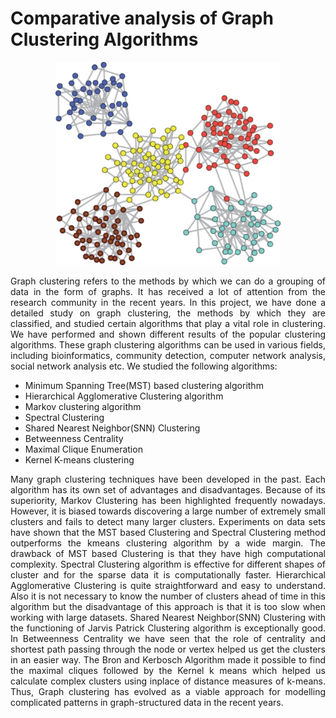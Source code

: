 # Comparative analysis of Graph Clustering Algorithms

<p align="center">
  <img width="360" src="img.png">
</p>

<p align="justify">
Graph clustering refers to the methods by which we can do a grouping of data in the form of graphs. It has received a lot of attention from the research community in the recent years. In this project, we have done a detailed study on graph clustering, the methods by which they are classified, and studied certain algorithms that play a vital role in clustering. We have performed and shown different results of the popular clustering algorithms. These graph clustering algorithms can be used in various fields, including bioinformatics, community detection, computer network analysis, social network analysis etc. We studied the following algorithms:

- Minimum Spanning Tree(MST) based clustering algorithm
- Hierarchical Agglomerative Clustering algorithm
- Markov clustering algorithm
- Spectral Clustering
- Shared Nearest Neighbor(SNN) Clustering
- Betweenness Centrality
- Maximal Clique Enumeration 
- Kernel K-means clustering 
<p/>
<p align="justify">
Many graph clustering techniques have been developed in the past. Each algorithm has its own set of advantages and disadvantages. Because of its superiority, Markov Clustering has been highlighted frequently nowadays. However, it is biased towards discovering a large number of extremely small clusters and fails to detect many larger clusters. Experiments on data sets have shown that the MST based Clustering and Spectral Clustering method outperforms the kmeans clustering algorithm by a wide margin. The drawback of MST based Clustering is that they have high computational complexity. Spectral Clustering algorithm is effective for different shapes of cluster and for the sparse data it is computationally faster. Hierarchical Agglomerative Clustering is quite straightforward and easy to understand. Also it is not necessary to know the number of clusters ahead of time in this algorithm but the disadvantage of this approach is that it is too slow when working with large datasets. Shared Nearest Neighbor(SNN) Clustering with the functioning of Jarvis Patrick Clustering algorithm is exceptionally good. In Betweenness Centrality we have seen that the role of centrality and shortest path passing through the node or vertex helped us get the clusters in an easier way. The Bron and Kerbosch Algorithm made it possible to find the maximal cliques followed by the Kernel k means which helped us calculate complex clusters using inplace of distance measures of k-means. Thus, Graph clustering has evolved as a viable approach for modelling complicated patterns in graph-structured data in the recent years.
<p/>
